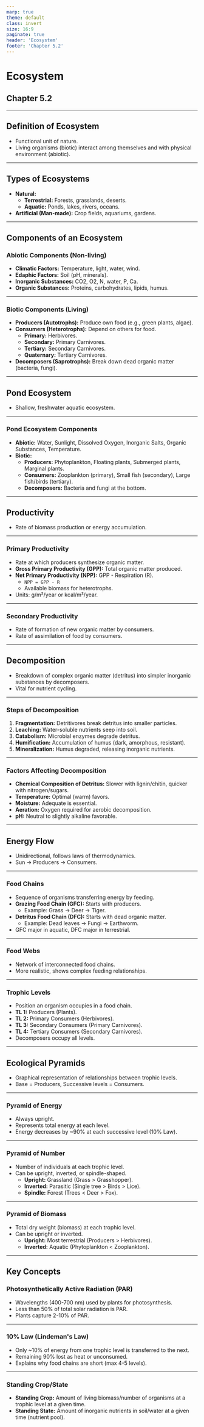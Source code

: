 ```yaml
---
marp: true
theme: default
class: invert
size: 16:9
paginate: true
header: 'Ecosystem'
footer: 'Chapter 5.2'
---
```


# Ecosystem

## Chapter 5.2

---

## Definition of Ecosystem

*   Functional unit of nature.
*   Living organisms (biotic) interact among themselves and with physical environment (abiotic).

---

## Types of Ecosystems

*   **Natural:**
    *   **Terrestrial:** Forests, grasslands, deserts.
    *   **Aquatic:** Ponds, lakes, rivers, oceans.
*   **Artificial (Man-made):** Crop fields, aquariums, gardens.

---

## Components of an Ecosystem

### Abiotic Components (Non-living)

*   **Climatic Factors:** Temperature, light, water, wind.
*   **Edaphic Factors:** Soil (pH, minerals).
*   **Inorganic Substances:** CO2, O2, N, water, P, Ca.
*   **Organic Substances:** Proteins, carbohydrates, lipids, humus.

---

### Biotic Components (Living)

*   **Producers (Autotrophs):** Produce own food (e.g., green plants, algae).
*   **Consumers (Heterotrophs):** Depend on others for food.
    *   **Primary:** Herbivores.
    *   **Secondary:** Primary Carnivores.
    *   **Tertiary:** Secondary Carnivores.
    *   **Quaternary:** Tertiary Carnivores.
*   **Decomposers (Saprotrophs):** Break down dead organic matter (bacteria, fungi).

---

## Pond Ecosystem

*   Shallow, freshwater aquatic ecosystem.

---

### Pond Ecosystem Components

*   **Abiotic:** Water, Sunlight, Dissolved Oxygen, Inorganic Salts, Organic Substances, Temperature.
*   **Biotic:**
    *   **Producers:** Phytoplankton, Floating plants, Submerged plants, Marginal plants.
    *   **Consumers:** Zooplankton (primary), Small fish (secondary), Large fish/birds (tertiary).
    *   **Decomposers:** Bacteria and fungi at the bottom.

---

## Productivity

*   Rate of biomass production or energy accumulation.

---

### Primary Productivity

*   Rate at which producers synthesize organic matter.
*   **Gross Primary Productivity (GPP):** Total organic matter produced.
*   **Net Primary Productivity (NPP):** GPP - Respiration (R).
    *   `NPP = GPP - R`
    *   Available biomass for heterotrophs.
*   Units: g/m²/year or kcal/m²/year.

---

### Secondary Productivity

*   Rate of formation of new organic matter by consumers.
*   Rate of assimilation of food by consumers.

---

## Decomposition

*   Breakdown of complex organic matter (detritus) into simpler inorganic substances by decomposers.
*   Vital for nutrient cycling.

---

### Steps of Decomposition

1.  **Fragmentation:** Detritivores break detritus into smaller particles.
2.  **Leaching:** Water-soluble nutrients seep into soil.
3.  **Catabolism:** Microbial enzymes degrade detritus.
4.  **Humification:** Accumulation of humus (dark, amorphous, resistant).
5.  **Mineralization:** Humus degraded, releasing inorganic nutrients.

---

### Factors Affecting Decomposition

*   **Chemical Composition of Detritus:** Slower with lignin/chitin, quicker with nitrogen/sugars.
*   **Temperature:** Optimal (warm) favors.
*   **Moisture:** Adequate is essential.
*   **Aeration:** Oxygen required for aerobic decomposition.
*   **pH:** Neutral to slightly alkaline favorable.

---

## Energy Flow

*   Unidirectional, follows laws of thermodynamics.
*   Sun → Producers → Consumers.

---

### Food Chains

*   Sequence of organisms transferring energy by feeding.
*   **Grazing Food Chain (GFC):** Starts with producers.
    *   Example: Grass → Deer → Tiger.
*   **Detritus Food Chain (DFC):** Starts with dead organic matter.
    *   Example: Dead leaves → Fungi → Earthworm.
*   GFC major in aquatic, DFC major in terrestrial.

---

### Food Webs

*   Network of interconnected food chains.
*   More realistic, shows complex feeding relationships.

---

### Trophic Levels

*   Position an organism occupies in a food chain.
*   **TL 1:** Producers (Plants).
*   **TL 2:** Primary Consumers (Herbivores).
*   **TL 3:** Secondary Consumers (Primary Carnivores).
*   **TL 4:** Tertiary Consumers (Secondary Carnivores).
*   Decomposers occupy all levels.

---

## Ecological Pyramids

*   Graphical representation of relationships between trophic levels.
*   Base = Producers, Successive levels = Consumers.

---

### Pyramid of Energy

*   Always upright.
*   Represents total energy at each level.
*   Energy decreases by ~90% at each successive level (10% Law).

---

### Pyramid of Number

*   Number of individuals at each trophic level.
*   Can be upright, inverted, or spindle-shaped.
    *   **Upright:** Grassland (Grass > Grasshopper).
    *   **Inverted:** Parasitic (Single tree > Birds > Lice).
    *   **Spindle:** Forest (Trees < Deer > Fox).

---

### Pyramid of Biomass

*   Total dry weight (biomass) at each trophic level.
*   Can be upright or inverted.
    *   **Upright:** Most terrestrial (Producers > Herbivores).
    *   **Inverted:** Aquatic (Phytoplankton < Zooplankton).

---

## Key Concepts

### Photosynthetically Active Radiation (PAR)

*   Wavelengths (400-700 nm) used by plants for photosynthesis.
*   Less than 50% of total solar radiation is PAR.
*   Plants capture 2-10% of PAR.

---

### 10% Law (Lindeman's Law)

*   Only ~10% of energy from one trophic level is transferred to the next.
*   Remaining 90% lost as heat or unconsumed.
*   Explains why food chains are short (max 4-5 levels).

---

### Standing Crop/State

*   **Standing Crop:** Amount of living biomass/number of organisms at a trophic level at a given time.
*   **Standing State:** Amount of inorganic nutrients in soil/water at a given time (nutrient pool).
